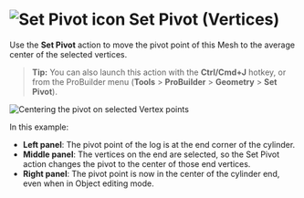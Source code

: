 # ![Set Pivot icon](images/icons/SetPivot.png) Set Pivot (Vertices)

Use the __Set Pivot__ action to move the pivot point of this Mesh to the average center of the selected vertices.

> **Tip:** You can also launch this action with the **Ctrl/Cmd+J** hotkey, or from the ProBuilder menu (**Tools** > **ProBuilder** > **Geometry** > **Set Pivot**). 



![Centering the pivot on selected Vertex points](images/Vert_SetPivot.png)

In this example:
* **Left panel**: The pivot point of the log is at the end corner of the cylinder.
* **Middle panel**: The vertices on the end are selected, so the Set Pivot action changes the pivot to the center of those end vertices. 
* **Right panel**: The pivot point is now in the center of the cylinder end, even when in Object editing mode.
